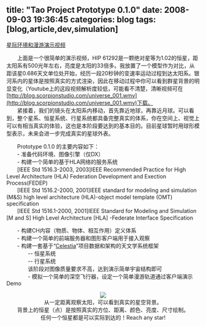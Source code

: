 title: "Tao Project Prototype 0.1.0"
date: 2008-09-03 19:36:45
categories: blog
tags: [blog,article,dev,simulation]
---    
  
[星际环境和漫游演示视频](http://www.youtube.com/v/SexwqhI5WXQ)
  
　　上面是一个很简单的演示视频，HIP 61292是一颗绝对星等为1.02的恒星，距太阳系有500光年左右，亮度是太阳的33倍多。我放置了一个模型作为对比，从距该星0.686天文单位处开始，经历一段20秒钟的变速率运动过程到达太阳系。银河系内的星体是按照真实的方式渲染，因此在移动过程中你可以看到群星背景的明显变化（Youtube上的这段视频解析度较低，可能看不清楚，清晰视频可在[http://blog.scorpionstudio.com/universe_001.wmv](http://blog.scorpionstudio.com/universe_001.wmv)下载。  
　　紧接着，我们的镜头在太阳系内移动，首先靠近地球，再靠近月球。可以看到，整个星系、恒星系统、行星系统都具备完整真实的体系，你在空间上、视觉上可以有相当真实的体验，这也是本阶段要达到的基本目的。目前星球暂时用球形模型表示，未来会进一步完成真实的星球外表。  
  
　　Prototype 0.1.0 的主要内容如下：  
　　- 准备代码环境、图像引擎（仅DX）  
　　- 构建一个简单的基于HLA网络的服务系统  
　　[IEEE Std 1516.3-2003, 2003]IEEE Recommended Practice for High Level Architecture (HLA) Federation Development and Exection Process(FEDEP)  
　　[IEEE Std 1516.2-2000, 2001]IEEE standard for modeling and simulation (M&S) high level architecture (HLA)-object model template (OMT) specification  
　　[IEEE Std 1516.1-2000, 2001]IEEE Standard for Modeling and Simulation [M and S] High Level Architecture [HLA] -Federate Interface Specification  
  
　　- 构建CH内容（物质、物体、相互作用）定义体系  
　　- 构建一个简单的前端服务器和图形客户端用于接入观察  
　　- 构建一套基于“[Celestia](http://celestia.sourceforge.net/)”项目数据和架构的天文学系统框架  
　　　　-- 恒星系统  
　　　　-- 行星系统  
　　　　该阶段对图像质量要求不高，达到演示简单宇宙结构即可  
　　　　- 模拟一个简单的深空飞行器，设定一个简单漫游轨道通过客户端演示Demo
 
<div style="text-align:center;"><img src="http://blog.scorpionstudio.com/universe001.JPG" style="vertical-align:middle;"/></div>  
<div style="text-align:center;">从一定距离观察太阳，可以看到真实的星空背景。<br>
背景上的恒星（点）是按照真实的方位、距离、颜色、亮度、尺寸绘制。<br>
任何一个恒星都是可以实际到达的！Reach any star!</div>  


